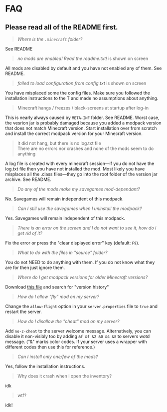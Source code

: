 # FAQ

## Please read all of the README first.

> *Where is the `.minecraft` folder?*

See README

> *no mods are enabled! Read the readme.txt!* is shown on screen 

All mods are disabled by default and you have not enabled any of them. See README.

> *failed to load configuration from config.txt* is shown on screen

You have misplaced some the config files. Make sure you followed the installation instructions to the T and made no assumptions about anything.

> Minecraft hangs / freezes / black-screens at startup after log-in

This is nearly always caused by `META-INF` folder. See README. Worst case, the vesrion jar is probably damaged because you added a modpack version that does not match Minecraft version. Start installation over from scratch and install the correct modpack version for your Minecraft version.

> It did not hang, but there is no log.txt file  
> There are no errors nor crashes and none of the mods seem to do anything

A log file is created with every minecraft session—if you do not have the log.txt file then you have not installed the mod. Most likely you have misplaces all the .class files—they go into the root folder of the version jar archive. See README.

> *Do any of the mods make my savegames mod-dependant?*

No. Savegames will remain independent of this modpack.

> *Can I still use the savegames when I uninstall the modpack?*

Yes. Savegames will remain independent of this modpack.

> *There is an error on the screen and I do not want to see it, how do i get rid of it?*

Fix the error or press the "clear displayed error" key (default: `F9`).

> *What to do with the files in "source" folder?*

You do not NEED to do anything with them. If you do not know what they are for then just ignore them.

> *Where do I get modpack versions for older Minecraft versions?*

Download [this file](http://dl.dropbox.com/u/19090066/minecraft/readme.html) and search for "version history"

> *How do I allow "fly" mod on my server?*

Change the `allow-flight` option in your `server.properties` file to `true` and restart the server.

> *How do I disallow the "cheat" mod on my server?*

Add `no-z-cheat` to the server welcome message. Alternatively, you can disable it non-visibly too by adding `&f &f &2 &0 &4 &8` to servers wotd message. ("&" marks color codes. If your server uses a wrapper with different codes then use this for reference.)

> *Can I install only one/few of the mods?*

Yes, follow the installation instructions.

> Why does it crash when I open the inventory? 

idk

> wtf? 

idk!
